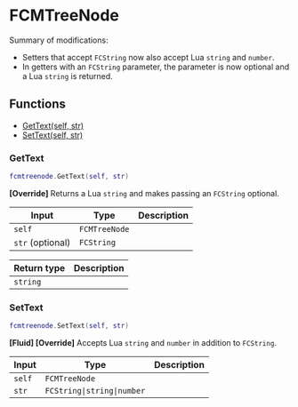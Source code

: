 # FCMTreeNode

Summary of modifications:
- Setters that accept `FCString` now also accept Lua `string` and `number`.
- In getters with an `FCString` parameter, the parameter is now optional and a Lua `string` is returned.

## Functions

- [GetText(self, str)](#gettext)
- [SetText(self, str)](#settext)

### GetText

```lua
fcmtreenode.GetText(self, str)
```

**[Override]**
Returns a Lua `string` and makes passing an `FCString` optional.

| Input | Type | Description |
| ----- | ---- | ----------- |
| `self` | `FCMTreeNode` |  |
| `str` (optional) | `FCString` |  |

| Return type | Description |
| ----------- | ----------- |
| `string` |  |

### SetText

```lua
fcmtreenode.SetText(self, str)
```

**[Fluid] [Override]**
Accepts Lua `string` and `number` in addition to `FCString`.

| Input | Type | Description |
| ----- | ---- | ----------- |
| `self` | `FCMTreeNode` |  |
| `str` | `FCString\|string\|number` |  |
